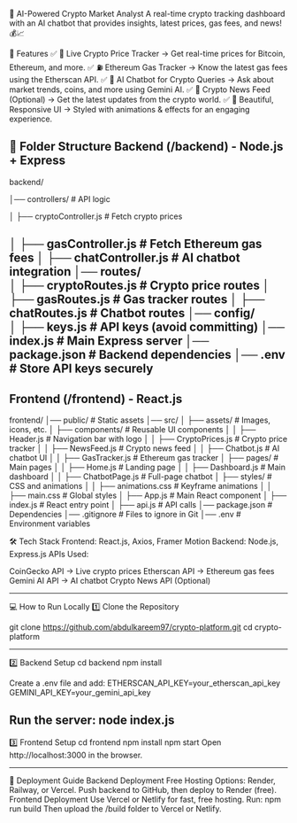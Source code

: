 🚀 AI-Powered Crypto Market Analyst
A real-time crypto tracking dashboard with an AI chatbot that provides insights, latest prices, gas fees, and news! 💰📈

📌 Features
✅ 🔹 Live Crypto Price Tracker → Get real-time prices for Bitcoin, Ethereum, and more.
✅ ⛽ Ethereum Gas Tracker → Know the latest gas fees using the Etherscan API.
✅ 🤖 AI Chatbot for Crypto Queries → Ask about market trends, coins, and more using Gemini AI.
✅ 📰 Crypto News Feed (Optional) → Get the latest updates from the crypto world.
✅ 🎨 Beautiful, Responsive UI → Styled with animations & effects for an engaging experience.

📂 Folder Structure
Backend (/backend) - Node.js + Express
----------------------------------------
backend/

│── controllers/       # API logic

│   ├── cryptoController.js   # Fetch crypto prices

│   ├── gasController.js      # Fetch Ethereum gas fees
│   ├── chatController.js     # AI chatbot integration
│── routes/          
│   ├── cryptoRoutes.js       # Crypto price routes
│   ├── gasRoutes.js          # Gas tracker routes
│   ├── chatRoutes.js         # Chatbot routes
│── config/          
│   ├── keys.js               # API keys (avoid committing)
│── index.js           # Main Express server
│── package.json       # Backend dependencies
│── .env              # Store API keys securely
-----------------------------------------------------------
Frontend (/frontend) - React.js
-------------------------------------
frontend/
│── public/               # Static assets
│── src/
│   ├── assets/           # Images, icons, etc.
│   ├── components/       # Reusable UI components
│   │   ├── Header.js         # Navigation bar with logo
│   │   ├── CryptoPrices.js   # Crypto price tracker
│   │   ├── NewsFeed.js       # Crypto news feed
│   │   ├── Chatbot.js        # AI chatbot UI
│   │   ├── GasTracker.js     # Ethereum gas tracker
│   ├── pages/           # Main pages
│   │   ├── Home.js           # Landing page
│   │   ├── Dashboard.js      # Main dashboard
│   │   ├── ChatbotPage.js    # Full-page chatbot
│   ├── styles/           # CSS and animations
│   │   ├── animations.css    # Keyframe animations
│   │   ├── main.css          # Global styles
│   ├── App.js             # Main React component
│   ├── index.js           # React entry point
│   ├── api.js             # API calls
│── package.json          # Dependencies
│── .gitignore            # Files to ignore in Git
│── .env                  # Environment variables


🛠️ Tech Stack
Frontend: React.js, Axios, Framer Motion
Backend: Node.js, Express.js
APIs Used:

CoinGecko API → Live crypto prices
Etherscan API → Ethereum gas fees
Gemini AI API → AI chatbot
Crypto News API (Optional)

------------------------------------------------
💻 How to Run Locally
1️⃣ Clone the Repository

git clone https://github.com/abdulkareem97/crypto-platform.git
cd crypto-platform

------------------------------------------
2️⃣ Backend Setup
        cd backend
        npm install

Create a .env file and add:
    ETHERSCAN_API_KEY=your_etherscan_api_key
    GEMINI_API_KEY=your_gemini_api_key

Run the server:
    node index.js
----------------------------------------------------
3️⃣ Frontend Setup
        cd frontend
        npm install
        npm start
Open http://localhost:3000 in the browser.

--------------------------------------------------

🚀 Deployment Guide
Backend Deployment
Free Hosting Options: Render, Railway, or Vercel.
Push backend to GitHub, then deploy to Render (free).
Frontend Deployment
Use Vercel or Netlify for fast, free hosting.
Run:
    npm run build
Then upload the /build folder to Vercel or Netlify.


